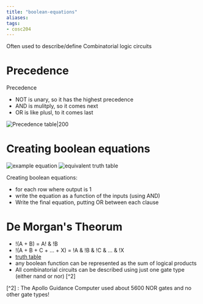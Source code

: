 ```yaml
---
title: "boolean-equations"
aliases: 
tags: 
- cosc204
---
```


Often used to describe/define Combinatorial logic circuits

# Precedence
Precedence
- NOT is unary, so it has the highest precedence
- AND is mulitply, so it comes next
- OR is like plusl, to it comes last

![Precedence table|200](https://i.imgur.com/jPlrVwW.png)

# Creating boolean equations

![example equation](https://i.imgur.com/fiNKbJT.png)
![equivalent truth table](https://i.imgur.com/wlm0Cu1.png)

Creating boolean equations:
- for each row where output is 1
- write the equation as a function of the inputs  (using AND)
- Write the final equation, putting OR between each clause

# De Morgan's Theorum
- !(A + B) = A! & !B
- !(A + B + C + ... + X) = !A & !B & !C & ... & !X
- [truth table](https://i.imgur.com/QegVxkx.png)
- any boolean function can be represented as the sum of logical products
- All combinatorial circuits can be described using just one gate type (either nand or nor) [^2]

[^2] : The Apollo Guidance Computer used about 5600 NOR gates and no other gate types!